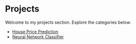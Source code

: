 # Projects

Welcome to my projects section. Explore the categories below.

- [House Price Prediction]([projects/ai-resume.md](https://github.com/ShFANI/shfani.github.io/blob/main/Ames_Regression_GD_NN_Comparison_Updated.ipynb))
- [Neural Network Classifier](projects/nn-classifier.md)
